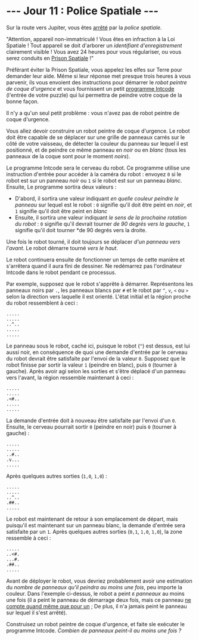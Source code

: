 # --- Jour 11 : Police Spatiale ---

Sur la route vers Jupiter, vous êtes [arrêté](https://www.youtube.com/watch?v=KwY28rpyKDE) par la *police spatiale*.

"Attention, appareil non-immatriculé ! Vous êtes en infraction à la Loi Spatiale ! Tout appareil se doit d'arborer un *identifiant d'enregistrement* clairement visible ! Vous avez 24 heures pour vous régulariser, ou vous serez conduits en [Prison Spatiale](https://www.youtube.com/watch?v=BVn1oQL9sWg&t=5) !"

Préférant éviter la Prison Spatiale, vous appelez les elfes sur Terre pour demander leur aide. Même si leur réponse met presque trois heures à vous parvenir, ils vous envoient des instructions pour démarrer le *robot peintre de coque d'urgence* et vous fournissent un petit [programme Intcode](https://openhivefr.github.io/aoc2019fr/day/9) (l'entrée de votre puzzle) qui lui permettra de peindre votre coque de la bonne façon.

Il n'y a qu'un seul petit problème : vous n'avez pas de robot peintre de coque d'urgence.

Vous allez devoir construire un robot peintre de coque d'urgence. Le robot doit être capable de se déplacer sur une grille de panneaux carrés sur le côté de votre vaisseau, de détecter la couleur du panneau sur lequel il est positionné, et de peindre ce même panneau en *noir* ou en *blanc* (tous les panneaux de la coque sont pour le moment *noirs*).

Le programme Intcode sera le cerveau du robot. Ce programme utilise une instruction d'entrée pour accéder à la caméra du robot : envoyez `0` si le robot est sur un panneau *noir* ou `1` si le robot est sur un panneau *blanc*. Ensuite, Le programme sortira deux valeurs :

- D'abord, il sortira une valeur indiquant *en quelle couleur peindre le panneau* sur lequel est le robot : `0` signifie qu'il doit être peint en *noir*, et `1` signifie qu'il doit être peint en *blanc*
- Ensuite, il sortira une valeur indiquant *le sens de la prochaine rotation du robot* : `0` signifie qu'il devrait tourner *de 90 degrés vers la gauche*, `1` signifie qu'il doit tourner *de 90 degrés vers la droite.

Une fois le robot tourné, il doit toujours se déplacer *d'un panneau vers l'avant*. Le robot démarre tourné *vers le haut*.

Le robot continuera ensuite de fonctionner un temps de cette manière et s'arrêtera quand il aura fini de dessiner. Ne redémarrez pas l'ordinateur Intcode dans le robot pendant ce processus.

Par exemple, supposez que le robot s'apprête à démarrer. Représentons les panneaux noirs par `.`, les panneaux blancs par `#` et le robot par `^`, `v`, `<` ou `>` selon la direction vers laquelle il est orienté. L'état initial et la région proche du robot ressemblent à ceci :

```
.....
.....
..^..
.....
.....
```

Le panneau sous le robot, caché ici, puisque le robot (`^`) est dessus, est lui aussi noir, en conséquence de quoi une demande d'entrée par le cerveau du robot devrait être satisfaite par l'envoi de la valeur `0`. Supposez que le robot finisse par sortir la valeur `1` (peindre en blanc), puis `0` (tourner à gauche). Après avoir agi selon les sorties et s'être déplacé d'un panneau vers l'avant, la région ressemble maintenant à ceci :

```
.....
.....
.<#..
.....
.....
```

La demande d'entrée doit à nouveau être satisfaite par l'envoi d'un `0`. Ensuite, le cerveau pourrait sortir `0` (peindre en noir) puis `0` (tourner à gauche) :

```
.....
.....
..#..
.v...
.....
```

Après quelques autres sorties (``1,0``, ``1,0``) :

```
.....
.....
..^..
.##..
.....
```

Le robot est maintenant de retour à son emplacement de départ, mais puisqu'il est maintenant sur un panneau blanc, la demande d'entrée sera satisfaite par un `1`. Après quelques autres sorties (``0,1``, ``1,0``, ``1,0``), la zone ressemble à ceci :

```
.....
..<#.
...#.
.##..
.....
```

Avant de déployer le robot, vous devriez probablement avoir une estimation du *nombre de panneaux qu'il peindra au moins une fois*, peu importe la couleur. Dans l'exemple ci-dessus, le robot a peint *`6` panneaux* au moins une fois (il a peint le panneau de démarrage deux fois, mais ce panneau [ne compte quand même que pour un](https://www.youtube.com/watch?v=KjsSvjA5TuE) ; De plus, il n'a jamais peint le panneau sur lequel il s'est arrêté).

Construisez un robot peintre de coque d'urgence, et faite sle exécuter le programme Intcode. *Combien de panneaux peint-il au moins une fois ?*